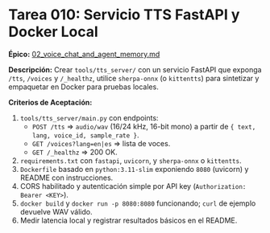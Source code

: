 # Tarea 010: Servicio TTS FastAPI y Docker Local

**Épico:** [02_voice_chat_and_agent_memory.md](../epics/02_voice_chat_and_agent_memory.md)

**Descripción:**
Crear `tools/tts_server/` con un servicio FastAPI que exponga `/tts`, `/voices` y `/_healthz`, utilice `sherpa-onnx` (o `kittentts`) para sintetizar y empaquetar en Docker para pruebas locales.

**Criterios de Aceptación:**

1. `tools/tts_server/main.py` con endpoints:
   - `POST /tts` => `audio/wav` (16/24 kHz, 16-bit mono) a partir de `{ text, lang, voice_id, sample_rate }`.
   - `GET /voices?lang=en|es` => lista de voces.
   - `GET /_healthz` => 200 OK.
2. `requirements.txt` con `fastapi`, `uvicorn`, y `sherpa-onnx` o `kittentts`.
3. `Dockerfile` basado en `python:3.11-slim` exponiendo `8080` (uvicorn) y README con instrucciones.
4. CORS habilitado y autenticación simple por API key (`Authorization: Bearer <KEY>`).
5. `docker build` y `docker run -p 8080:8080` funcionando; `curl` de ejemplo devuelve WAV válido.
6. Medir latencia local y registrar resultados básicos en el README.
